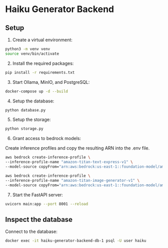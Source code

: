 # Haiku Generator Backend

## Setup

1. Create a virtual environment:
```bash
python3 -m venv venv
source venv/bin/activate
```
2. Install the required packages:
```bash
pip install -r requirements.txt
```

3. Start Ollama, MinIO, and PostgreSQL:

```bash
docker-compose up -d --build
```

4. Setup the database:
```bash
python database.py
```

5. Setup the storage:
```bash
python storage.py
```

6. Grant access to bedrock models:

Create inference profiles and copy the resulting ARN into the .env file.

```bash
aws bedrock create-inference-profile \
--inference-profile-name "amazon-titan-text-express-v1" \
--model-source copyFrom="arn:aws:bedrock:us-east-1::foundation-model/amazon.titan-text-express-v1"

aws bedrock create-inference-profile \
--inference-profile-name "amazon-titan-image-generator-v1" \
--model-source copyFrom="arn:aws:bedrock:us-east-1::foundation-model/amazon.titan-image-generator-v1"
```

7. Start the FastAPI server:
```bash
uvicorn main:app --port 8001 --reload
```

## Inspect the database

Connect to the database:
```bash
docker exec -it haiku-generator-backend-db-1 psql -U user haiku
```
